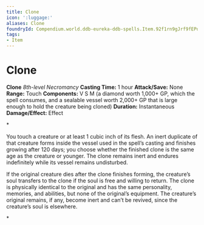 ```yaml
---
title: Clone
icon: ':luggage:'
aliases: Clone
foundryId: Compendium.world.ddb-eureka-ddb-spells.Item.92f1rn9gJrf9fEPd
tags:
- Item
---
```


# Clone

**Clone**
_8th-level Necromancy_
**Casting Time:** 1 hour
**Attack/Save:** None
**Range:** Touch
**Components:** V S M (a diamond worth 1,000+ GP, which the spell consumes, and a sealable vessel worth 2,000+ GP that is large enough to hold the creature being cloned)
**Duration:** Instantaneous
**Damage/Effect:** Effect

*<p>You touch a creature or at least 1 cubic inch of its flesh. An inert duplicate of that creature forms inside the vessel used in the spell’s casting and finishes growing after 120 days; you choose whether the finished clone is the same age as the creature or younger. The clone remains inert and endures indefinitely while its vessel remains undisturbed.

If the original creature dies after the clone finishes forming, the creature’s soul transfers to the clone if the soul is free and willing to return. The clone is physically identical to the original and has the same personality, memories, and abilities, but none of the original’s equipment. The creature’s original remains, if any, become inert and can’t be revived, since the creature’s soul is elsewhere.</p>*